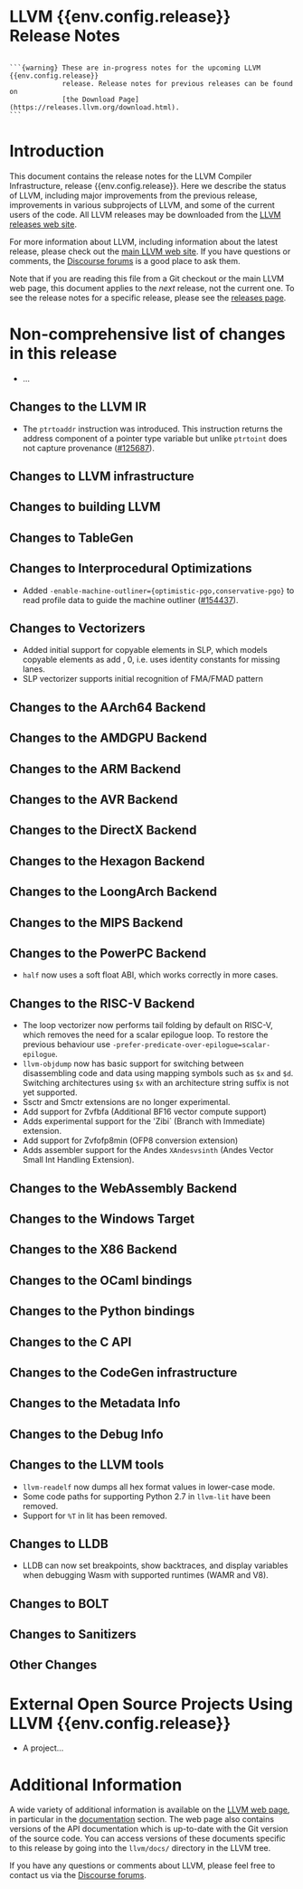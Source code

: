 <!-- This document is written in Markdown and uses extra directives provided by
MyST (https://myst-parser.readthedocs.io/en/latest/). -->

<!-- If you want to modify sections/contents permanently, you should modify both
ReleaseNotes.md and ReleaseNotesTemplate.txt. -->

LLVM {{env.config.release}} Release Notes
=========================================

```{contents}
```

````{only} PreRelease
```{warning} These are in-progress notes for the upcoming LLVM {{env.config.release}}
             release. Release notes for previous releases can be found on
             [the Download Page](https://releases.llvm.org/download.html).
```
````

Introduction
============

This document contains the release notes for the LLVM Compiler Infrastructure,
release {{env.config.release}}.  Here we describe the status of LLVM, including
major improvements from the previous release, improvements in various subprojects
of LLVM, and some of the current users of the code.  All LLVM releases may be
downloaded from the [LLVM releases web site](https://llvm.org/releases/).

For more information about LLVM, including information about the latest
release, please check out the [main LLVM web site](https://llvm.org/).  If you
have questions or comments, the [Discourse forums](https://discourse.llvm.org)
is a good place to ask them.

Note that if you are reading this file from a Git checkout or the main
LLVM web page, this document applies to the *next* release, not the current
one.  To see the release notes for a specific release, please see the
[releases page](https://llvm.org/releases/).

Non-comprehensive list of changes in this release
=================================================

<!-- For small 1-3 sentence descriptions, just add an entry at the end of
this list. If your description won't fit comfortably in one bullet
point (e.g. maybe you would like to give an example of the
functionality, or simply have a lot to talk about), see the comment below
for adding a new subsection. -->

* ...

<!-- If you would like to document a larger change, then you can add a
subsection about it right here. You can copy the following boilerplate:

Special New Feature
-------------------

Makes programs 10x faster by doing Special New Thing.
-->

Changes to the LLVM IR
----------------------

* The `ptrtoaddr` instruction was introduced. This instruction returns the
  address component of a pointer type variable but unlike `ptrtoint` does not
  capture provenance ([#125687](https://github.com/llvm/llvm-project/pull/125687)).

Changes to LLVM infrastructure
------------------------------

Changes to building LLVM
------------------------

Changes to TableGen
-------------------

Changes to Interprocedural Optimizations
----------------------------------------

* Added `-enable-machine-outliner={optimistic-pgo,conservative-pgo}` to read
  profile data to guide the machine outliner
  ([#154437](https://github.com/llvm/llvm-project/pull/154437)).

Changes to Vectorizers
----------------------------------------

* Added initial support for copyable elements in SLP, which models copyable
  elements as add <element>, 0, i.e. uses identity constants for missing lanes.
* SLP vectorizer supports initial recognition of FMA/FMAD pattern

Changes to the AArch64 Backend
------------------------------

Changes to the AMDGPU Backend
-----------------------------

Changes to the ARM Backend
--------------------------

Changes to the AVR Backend
--------------------------

Changes to the DirectX Backend
------------------------------

Changes to the Hexagon Backend
------------------------------

Changes to the LoongArch Backend
--------------------------------

Changes to the MIPS Backend
---------------------------

Changes to the PowerPC Backend
------------------------------

* `half` now uses a soft float ABI, which works correctly in more cases.

Changes to the RISC-V Backend
-----------------------------

* The loop vectorizer now performs tail folding by default on RISC-V, which
  removes the need for a scalar epilogue loop. To restore the previous behaviour
  use `-prefer-predicate-over-epilogue=scalar-epilogue`.
* `llvm-objdump` now has basic support for switching between disassembling code
  and data using mapping symbols such as `$x` and `$d`. Switching architectures
  using `$x` with an architecture string suffix is not yet supported.
* Ssctr and Smctr extensions are no longer experimental.
* Add support for Zvfbfa (Additional BF16 vector compute support)
* Adds experimental support for the 'Zibi` (Branch with Immediate) extension.
* Add support for Zvfofp8min (OFP8 conversion extension)
* Adds assembler support for the Andes `XAndesvsinth` (Andes Vector Small Int Handling Extension).

Changes to the WebAssembly Backend
----------------------------------

Changes to the Windows Target
-----------------------------

Changes to the X86 Backend
--------------------------

Changes to the OCaml bindings
-----------------------------

Changes to the Python bindings
------------------------------

Changes to the C API
--------------------

Changes to the CodeGen infrastructure
-------------------------------------

Changes to the Metadata Info
---------------------------------

Changes to the Debug Info
---------------------------------

Changes to the LLVM tools
---------------------------------

* `llvm-readelf` now dumps all hex format values in lower-case mode.
* Some code paths for supporting Python 2.7 in `llvm-lit` have been removed.
* Support for `%T` in lit has been removed.

Changes to LLDB
---------------------------------

* LLDB can now set breakpoints, show backtraces, and display variables when
  debugging Wasm with supported runtimes (WAMR and V8).

Changes to BOLT
---------------------------------

Changes to Sanitizers
---------------------

Other Changes
-------------

External Open Source Projects Using LLVM {{env.config.release}}
===============================================================

* A project...

Additional Information
======================

A wide variety of additional information is available on the
[LLVM web page](https://llvm.org/), in particular in the
[documentation](https://llvm.org/docs/) section.  The web page also contains
versions of the API documentation which is up-to-date with the Git version of
the source code.  You can access versions of these documents specific to this
release by going into the `llvm/docs/` directory in the LLVM tree.

If you have any questions or comments about LLVM, please feel free to contact
us via the [Discourse forums](https://discourse.llvm.org).
